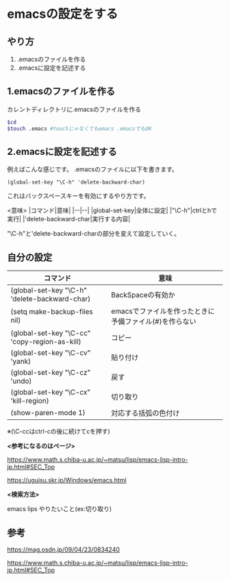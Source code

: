 # emacsの設定をする

## やり方
1. .emacsのファイルを作る
2. .emacsに設定を記述する


## 1.emacsのファイルを作る
カレントディレクトリに.emacsのファイルを作る
```sh
$cd
$touch .emacs #touchじゃなくてもemacs .emacsでもOK
```

## 2.emacsに設定を記述する
例えばこんな感じです。
.emacsのファイルに以下を書きます。
```
(global-set-key "\C-h" 'delete-backward-char)
```
これはバックスペースキーを有効にするやり方です。

<意味>
|コマンド|意味|
|--|--|
|global-set-key|全体に設定|
|"\C-h"|ctrlとhで実行|
|'delete-backward-char|実行する内容|

"\C-h"と'delete-backward-charの部分を変えて設定していく。


## 自分の設定
|コマンド|意味|
|--|--|
|(global-set-key "\C-h" 'delete-backward-char)|BackSpaceの有効か|
|(setq make-backup-files nil)|emacsでファイルを作ったときに予備ファイル(#)を作らない|
|(global-set-key "\C-cc" 'copy-region-as-kill)|コピー|
|(global-set-key "\C-cv" 'yank)|貼り付け|
|(global-set-key "\C-cz" 'undo)|戻す|
|(global-set-key "\C-cx" 'kill-region)|切り取り|
|(show-paren-mode 1)|対応する括弧の色付け|
※(\C-ccはctrl-cの後に続けてcを押す)

**<参考になるのはページ>**

https://www.math.s.chiba-u.ac.jp/~matsu/lisp/emacs-lisp-intro-jp.html#SEC_Top

https://uguisu.skr.jp/Windows/emacs.html

**<検索方法>**

emacs lips やりたいこと(ex:切り取り)

## 参考

https://mag.osdn.jp/09/04/23/0834240

https://www.math.s.chiba-u.ac.jp/~matsu/lisp/emacs-lisp-intro-jp.html#SEC_Top